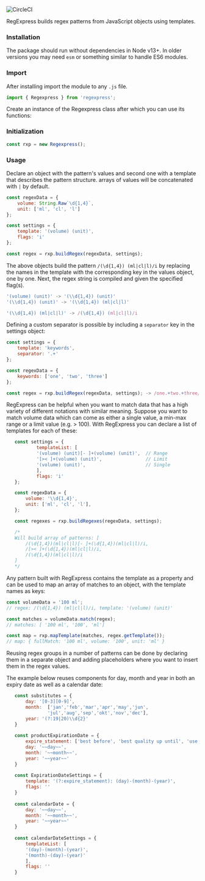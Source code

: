 ![CircleCI](https://img.shields.io/circleci/build/github/GJZwiers/regex-notation-object/main)

RegExpress builds regex patterns from JavaScript objects using templates.

### Installation
The package should run without dependencies in Node v13+. In older versions you may need `esm` or something similar to handle ES6 modules.

### Import
After installing import the module to any `.js` file.
```javascript
import { Regexpress } from 'regexpress';
```

Create an instance of the Regexpress class after which you can use its functions:
### Initialization
```javascript
const rxp = new Regexpress();
```

### Usage
Declare an object with the pattern's values and second one with a template that describes the pattern structure. arrays of values will be concatenated with `|` by default.

```javascript
const regexData = {
    volume: String.Raw`\d{1,4}`,
    unit: ['ml', 'cl', 'l']
};

const settings = {
    template: '(volume) (unit)',
    flags: 'i'
};

const regex = rxp.buildRegex(regexData, settings);
```

The above objects build the pattern `/(\d{1,4}) (ml|cl|l)/i` by replacing the names in the template with the corresponding key in the values object, one by one. Next, the regex string is compiled and given the specified flag(s).

```javascript
'(volume) (unit)' -> '(\\d{1,4}) (unit)'
'(\\d{1,4}) (unit)' -> '(\\d{1,4}) (ml|cl|l)'
```
```javascript
'(\\d{1,4}) (ml|cl|l)' -> /(\d{1,4}) (ml|cl|l)/i
```

Defining a custom separator is possible by including a `separator` key in the settings object:

```javascript
const settings = {
    template: 'keywords',
    separator: '.+'
};

const regexData = {
    keywords: ['one', 'two', 'three']
};

const regex = rxp.buildRegex(regexData, settings); -> /one.+two.+three/
```

RegExpress can be helpful when you want to match data that has a high variety of different notations with similar meaning. Suppose you want to match volume data which can come as either a single value, a min-max range or a limit value (e.g. > 100). With RegExpress you can declare a list of templates for each of these:

 ```javascript
    const settings = {
            templateList: [
            '(volume) (unit)[- ]+(volume) (unit)',  // Range
            '[>< ]+(volume) (unit)',                // Limit
            '(volume) (unit)',                      // Single
            ],
            flags: 'i'
    };

    const regexData = {
        volume: '\\d{1,4}',
        unit: ['ml', 'cl', 'l'],
    };

    const regexes = rxp.buildRegexes(regexData, settings);

    /* 
    Will build array of patterns: [
        /(\d{1,4})(ml|cl|l)[- ]+(\d{1,4})(ml|cl|l)/i,
        /[>< ]+(\d{1,4})(ml|cl|l)/i,
        /(\d{1,4})(ml|cl|l)/i 
    ] 
    */
```

Any pattern built with RegExpress contains the template as a property and can be used to map an array of matches to an object, with the template names as keys:

```javascript
const volumeData = '100 ml';
// regex: /(\d{1,4}) (ml|cl|l)/i, template: '(volume) (unit)'

const matches = volumeData.match(regex);
// matches: [ '100 ml', '100', 'ml']

const map = rxp.mapTemplate(matches, regex.getTemplate()); 
// map: { fullMatch: '100 ml', volume: '100', unit: 'ml' }
```

Reusing regex groups in a number of patterns can be done by declaring them in a separate object and adding placeholders where you want to insert them in the regex values.

The example below reuses components for day, month and year in both an expiry date as well as a calendar date:

 ```javascript
    const substitutes = {
        day: '[0-3][0-9]',
        month:  ['jan','feb','mar','apr','may','jun',
                'jul','aug','sep','okt','nov','dec'],
        year: '(?:19|20)\\d{2}'
    }
    
    const productExpirationDate = {
        expire_statement: ['best before', 'best quality up until', 'use before'],
        day: '~~day~~',
        month: '~~month~~',
        year: '~~year~~'
    }
    
    const ExpirationDateSettings = {
        template: '(?:expire_statement): (day)-(month)-(year)',
        flags: ''
    }
    
    const calendarDate = {
        day: '~~day~~',
        month: '~~month~~',
        year: '~~year~~'
    }
    
    const calendarDateSettings = {
        templateList: [
        '(day)-(month)-(year)',
        '(month)-(day)-(year)'
        ],
        flags: ''
    }

```
